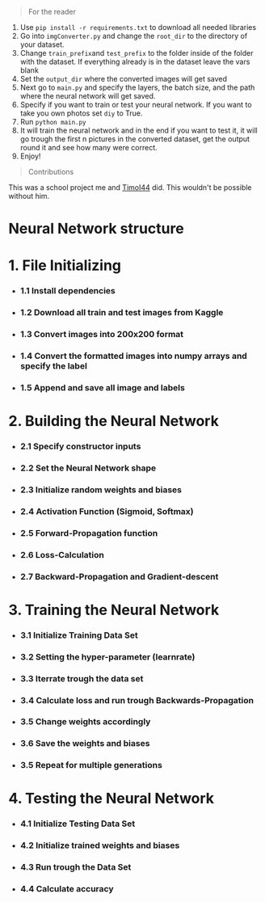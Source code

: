 > For the reader
1. Use `pip install -r requirements.txt` to download all needed libraries
2. Go into `imgConverter.py` and change the `root_dir` to the directory of your dataset.
3. Change `train_prefix`and `test_prefix` to the folder inside of the folder with the dataset. If everything already is in the dataset leave the vars blank
4. Set the `output_dir` where the converted images will get saved
5. Next go to `main.py` and specify the layers, the batch size, and the path where the neural network will get saved.
6. Specify if you want to train or test your neural network. If you want to take you own photos set `diy` to True.
7. Run `python main.py`
8. It will train the neural network and in the end if you want to test it, it will go trough the first n pictures in the converted dataset, get the output round it and see how many were correct.
9. Enjoy!

> Contributions

This was a school project me and [TimoI44](https://github.com/TimoI44) did. This wouldn't be possible without him.

# Neural Network structure
# 1. File Initializing
-   ### 1.1 Install dependencies
-   ### 1.2 Download all train and test images from Kaggle
-   ### 1.3 Convert images into 200x200 format
-   ### 1.4 Convert the formatted images into numpy arrays and specify the label
-   ### 1.5 Append and save all image and labels

# 2. Building the Neural Network
-   ### 2.1 Specify constructor inputs
-   ### 2.2 Set the Neural Network shape
-   ### 2.3 Initialize random weights and biases
-   ### 2.4 Activation Function (Sigmoid, Softmax)
-   ### 2.5 Forward-Propagation function
-   ### 2.6 Loss-Calculation
-   ### 2.7 Backward-Propagation and Gradient-descent

# 3. Training the Neural Network
-   ### 3.1 Initialize Training Data Set
-   ### 3.2 Setting the hyper-parameter (learnrate)
-   ### 3.3 Iterrate trough the data set
-   ### 3.4 Calculate loss and run trough Backwards-Propagation
-   ### 3.5 Change weights accordingly
-   ### 3.6 Save the weights and biases
-   ### 3.5 Repeat for multiple generations

# 4. Testing the Neural Network
-   ### 4.1 Initialize Testing Data Set
-   ### 4.2 Initialize trained weights and biases
-   ### 4.3 Run trough the Data Set
-   ### 4.4 Calculate accuracy
